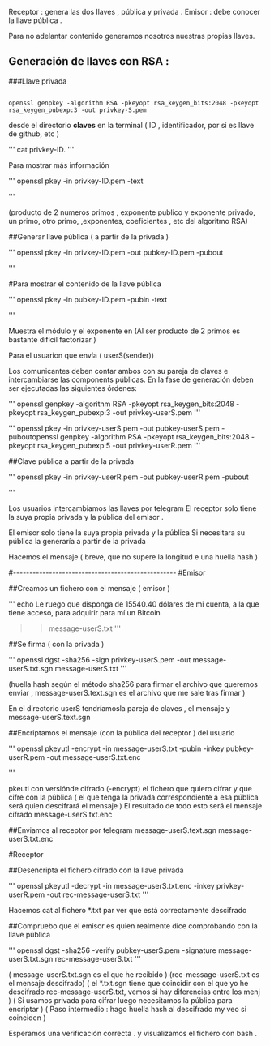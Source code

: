 Receptor : genera las dos llaves , pública y privada .
Emisor : debe conocer la llave pública .

Para no adelantar contenido generamos nosotros nuestras propias llaves.

## Generación de llaves con RSA :

###Llave privada 
<pre><code>
openssl genpkey -algorithm RSA -pkeyopt rsa_keygen_bits:2048 -pkeyopt rsa_keygen_pubexp:3 -out privkey-S.pem
</code></pre>

desde el directorio **claves** en la terminal 
( ID , identificador, por si es llave de github, etc )

'''
cat privkey-ID.
'''


Para mostrar más información 

'''
openssl pkey -in privkey-ID.pem -text

'''

(producto de 2 numeros primos , exponente publico y exponente privado, un primo, otro primo, ,exponentes, coeficientes , etc del algoritmo RSA)

##Generar llave pública  ( a partir de la privada )

'''
openssl pkey -in privkey-ID.pem -out pubkey-ID.pem -pubout

'''

#Para mostrar el contenido de la llave pública 

'''
openssl pkey -in pubkey-ID.pem -pubin -text

'''

Muestra el módulo y el exponente en 
(Al ser producto de 2 primos es bastante difícil factorizar )


Para el usuarion que envía ( userS(sender)) 

Los comunicantes deben contar ambos con su pareja de claves e intercambiarse las
components públicas. En la fase de generación deben ser ejecutadas las siguientes
órdenes:


'''
openssl genpkey -algorithm RSA -pkeyopt rsa_keygen_bits:2048 -pkeyopt rsa_keygen_pubexp:3 -out privkey-userS.pem
'''

'''
openssl pkey -in privkey-userS.pem -out pubkey-userS.pem -puboutopenssl genpkey -algorithm RSA -pkeyopt rsa_keygen_bits:2048 -pkeyopt rsa_keygen_pubexp:5 -out privkey-userR.pem
'''

##Clave pública a partir de la privada 

'''
openssl pkey -in privkey-userR.pem -out pubkey-userR.pem -pubout

'''

Los usuarios intercambiamos las llaves por telegram
El receptor solo tiene la suya propia privada y la pública del emisor .


El emisor solo tiene la suya propia privada y la pública 
Si necesitara su pública la generaría a partir de la privada 

Hacemos el mensaje ( breve, que no supere la longitud e una huella hash )

#--------------------------------------------------
#Emisor

##Creamos un fichero con el mensaje ( emisor )

'''
echo Le ruego que disponga de 15540.40 dólares de
mi cuenta, a la que tiene acceso, para adquirir para mí un Bitcoin
>> message-userS.txt
'''

##Se firma ( con la privada )

'''
openssl dgst -sha256 -sign privkey-userS.pem -out message-userS.txt.sgn message-userS.txt
'''

(huella hash según el método sha256 para firmar el archivo que queremos enviar ,
message-userS.text.sgn es el archivo que me sale tras firmar  )

En el directorio userS tendríamosla pareja de claves , el mensaje y message-userS.text.sgn

##Encriptamos el mensaje (con la pública del receptor )
del usuario 

'''
openssl pkeyutl -encrypt -in message-userS.txt -pubin -inkey pubkey-userR.pem -out message-userS.txt.enc

'''

pkeutl con versiónde cifrado (-encrypt) el fichero que quiero cifrar y que cifre con la pública ( el que tenga la privada correspondiente a esa pública será quien descifrará el mensaje ) El resultado de todo esto será el mensaje cifrado message-userS.txt.enc

##Enviamos al receptor por telegram 
message-userS.text.sgn
message-userS.txt.enc

#Receptor

##Desencripta el fichero cifrado con la llave privada 

'''
openssl pkeyutl -decrypt -in message-userS.txt.enc -inkey privkey-userR.pem -out rec-message-userS.txt
'''

Hacemos cat al fichero *.txt par ver que está correctamente descifrado

##Compruebo que el emisor es quien realmente dice comprobando con la llave pública 

'''
openssl dgst -sha256 -verify pubkey-userS.pem -signature message-userS.txt.sgn rec-message-userS.txt
'''

( message-userS.txt.sgn es el que he recibido ) 
(rec-message-userS.txt es el mensaje descifrado)
( el *.txt.sgn tiene que coincidir con el que yo he descifrado rec-message-userS.txt, vemos si hay diferencias entre los menj )
( Si usamos privada para cifrar luego necesitamos la pública para encriptar ) 
( Paso intermedio : hago huella hash al descifrado my veo si coinciden )

Esperamos una verificación correcta .
y visualizamos el fichero con bash .  





